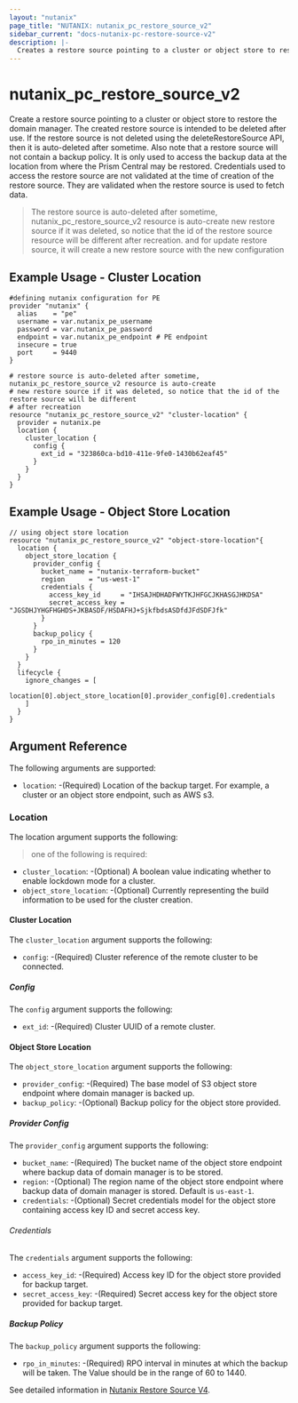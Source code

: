 ```yaml
---
layout: "nutanix"
page_title: "NUTANIX: nutanix_pc_restore_source_v2"
sidebar_current: "docs-nutanix-pc-restore-source-v2"
description: |-
  Creates a restore source pointing to a cluster or object store to restore the domain manager. The created restore source is intended to be deleted after use. If the restore source is not deleted using the deleteRestoreSource API, then it is auto-deleted after sometime. Also note that a restore source will not contain a backup policy. It is only used to access the backup data at the location from where the Prism Central may be restored. Credentials used to access the restore source are not validated at the time of creation of the restore source. They are validated when the restore source is used to fetch data.
---
```


# nutanix_pc_restore_source_v2

Create a restore source pointing to a cluster or object store to restore the domain manager. The created restore source is intended to be deleted after use. If the restore source is not deleted using the deleteRestoreSource API, then it is auto-deleted after sometime. Also note that a restore source will not contain a backup policy. It is only used to access the backup data at the location from where the Prism Central may be restored. Credentials used to access the restore source are not validated at the time of creation of the restore source. They are validated when the restore source is used to fetch data.

> The restore source is auto-deleted after sometime, nutanix_pc_restore_source_v2 resource is auto-create new restore source if it was deleted, so notice that the id of the restore source resource will be different after recreation. and for update restore source, it will create a new restore source with the new configuration
## Example Usage - Cluster Location

```hcl
#defining nutanix configuration for PE
provider "nutanix" {
  alias    = "pe"
  username = var.nutanix_pe_username
  password = var.nutanix_pe_password
  endpoint = var.nutanix_pe_endpoint # PE endpoint
  insecure = true
  port     = 9440
}

# restore source is auto-deleted after sometime, nutanix_pc_restore_source_v2 resource is auto-create
# new restore source if it was deleted, so notice that the id of the restore source will be different
# after recreation
resource "nutanix_pc_restore_source_v2" "cluster-location" {
  provider = nutanix.pe
  location {
    cluster_location {
      config {
        ext_id = "323860ca-bd10-411e-9fe0-1430b62eaf45"
      }
    }
  }
}

```

## Example Usage - Object Store Location

```hcl
// using object store location
resource "nutanix_pc_restore_source_v2" "object-store-location"{
  location {
    object_store_location {
      provider_config {
        bucket_name = "nutanix-terraform-bucket"
        region      = "us-west-1"
        credentials {
          access_key_id     = "IHSAJHDHADFWYTKJHFGCJKHASGJHKDSA"
          secret_access_key = "JGSDHJYHGFHGHDS+JKBASDF/HSDAFHJ+SjkfbdsASDfdJFdSDFJfk"
        }
      }
      backup_policy {
        rpo_in_minutes = 120
      }
    }
  }
  lifecycle {
    ignore_changes = [
      location[0].object_store_location[0].provider_config[0].credentials
    ]
  }
}

```

## Argument Reference

The following arguments are supported:

- `location`: -(Required) Location of the backup target. For example, a cluster or an object store endpoint, such as AWS s3.

### Location

The location argument supports the following:

> one of the following is required:

- `cluster_location`: -(Optional) A boolean value indicating whether to enable lockdown mode for a cluster.
- `object_store_location`: -(Optional) Currently representing the build information to be used for the cluster creation.

#### Cluster Location

The `cluster_location` argument supports the following:

- `config`: -(Required) Cluster reference of the remote cluster to be connected.

##### Config

The `config` argument supports the following:

- `ext_id`: -(Required) Cluster UUID of a remote cluster.

#### Object Store Location

The `object_store_location` argument supports the following:

- `provider_config`: -(Required) The base model of S3 object store endpoint where domain manager is backed up.
- `backup_policy`: -(Optional) Backup policy for the object store provided.

##### Provider Config

The `provider_config` argument supports the following:

- `bucket_name`: -(Required) The bucket name of the object store endpoint where backup data of domain manager is to be stored.
- `region`: -(Optional) The region name of the object store endpoint where backup data of domain manager is stored. Default is `us-east-1`.
- `credentials`: -(Optional) Secret credentials model for the object store containing access key ID and secret access key.

###### Credentials

The `credentials` argument supports the following:

- `access_key_id`: -(Required) Access key ID for the object store provided for backup target.
- `secret_access_key`: -(Required) Secret access key for the object store provided for backup target.

##### Backup Policy

The `backup_policy` argument supports the following:

- `rpo_in_minutes`: -(Required) RPO interval in minutes at which the backup will be taken. The Value should be in the range of 60 to 1440.

See detailed information in [Nutanix Restore Source V4](https://developers.nutanix.com/api-reference?namespace=prism&version=v4.0#tag/DomainManager/operation/createRestoreSource).
